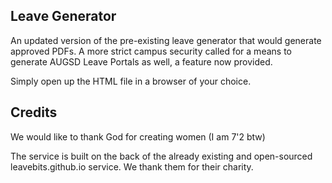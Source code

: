 ## Leave Generator

An updated version of the pre-existing leave generator that would generate approved PDFs.
A more strict campus security called for a means to generate AUGSD Leave Portals as well, a feature now provided.

Simply open up the HTML file in a browser of your choice.

## Credits

We would like to thank God for creating women (I am 7'2 btw)

The service is built on the back of the already existing and open-sourced leavebits.github.io service.  We thank them for their charity.
